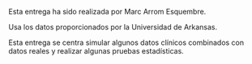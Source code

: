 Esta entrega ha sido realizada por Marc Arrom Esquembre.

Usa los datos proporcionados por la Universidad de Arkansas.

Esta entrega se centra simular algunos datos clínicos combinados con datos reales y realizar algunas pruebas estadísticas.
